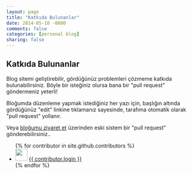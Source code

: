 ```yaml
---
layout: page
title: "Katkıda Bulunanlar"
date: 2014-05-10 -0800
comments: false
categories: [personal blog]
sharing: false
---
```


## Katkıda Bulunanlar

Blog sitemi geliştirebilir, gördüğünüz problemleri çözmeme katkıda bulunabilirsiniz. Böyle bir isteğiniz olursa bana bir "pull request" göndermeniz yeterli!

Bloğumda düzenleme yapmak istediğiniz her yazı için, başlığın altında gördüğünüz "edit" linkine tıklamanız sayesinde, tarafıma otomatik olarak "pull request" yollanır.

Veya [bloğumu ziyaret et]({{site.github.repository_url}}) üzerinden eski sistem bir "pull request" gönderebilirsiniz..

<ul>
{% for contributor in site.github.contributors %}
  <li>
    <img src="{{ contributor.avatar_url }}" width="32" height="32" /> <a href="{{ contributor.html_url }}">{{ contributor.login }}</a>
  </li>
{% endfor %}
</ul>
